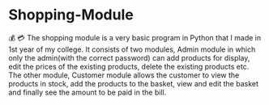 # Shopping-Module
:moneybag: :credit_card: The shopping module is a very basic program in Python that I made in 1st year of my college.
It consists of two modules, Admin module in which only the admin(with the correct password) can add products for display, edit the prices of the existing products, delete the existing products etc.
The other module, Customer module allows the customer to view the products in stock, add the products to the basket, view and edit the basket and finally see the amount to be paid in the bill.
